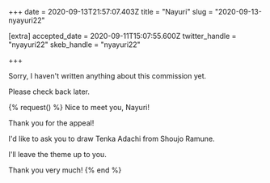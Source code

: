 +++
date = 2020-09-13T21:57:07.403Z
title = "Nayuri"
slug = "2020-09-13-nyayuri22"

[extra]
accepted_date = 2020-09-11T15:07:55.600Z
twitter_handle = "nyayuri22"
skeb_handle = "nyayuri22"

+++

Sorry, I haven't written anything about this commission yet.

Please check back later.

{% request() %}
Nice to meet you, Nayuri!

Thank you for the appeal!

I'd like to ask you to draw Tenka Adachi from Shoujo Ramune.

I'll leave the theme up to you.

Thank you very much!
{% end %}
